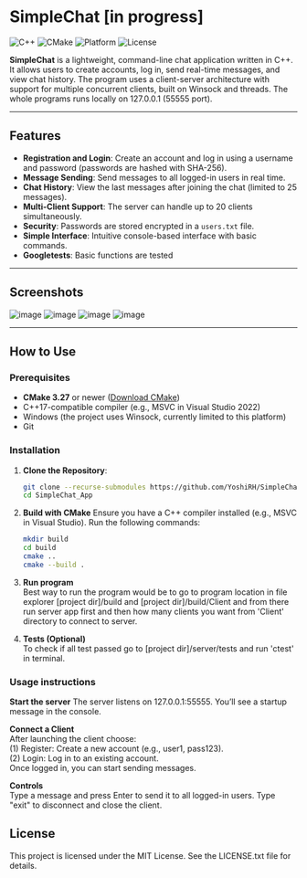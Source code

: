 # SimpleChat [in progress]

![C++](https://img.shields.io/badge/C++-17-blue.svg)
![CMake](https://img.shields.io/badge/CMake-3.27-%23008FBA)
![Platform](https://img.shields.io/badge/Platform-Windows-lightgrey.svg)
![License](https://img.shields.io/badge/License-MIT-green.svg)

**SimpleChat** is a lightweight, command-line chat application written in C++. It allows users to create accounts, log in, send real-time messages, and view chat history. The program uses a client-server architecture with support for multiple concurrent clients, built on Winsock and threads. The whole programs runs locally on 127.0.0.1 (55555 port).

---

## Features

- **Registration and Login**: Create an account and log in using a username and password (passwords are hashed with SHA-256).
- **Message Sending**: Send messages to all logged-in users in real time.
- **Chat History**: View the last messages after joining the chat (limited to 25 messages).
- **Multi-Client Support**: The server can handle up to 20 clients simultaneously.
- **Security**: Passwords are stored encrypted in a `users.txt` file.
- **Simple Interface**: Intuitive console-based interface with basic commands.
- **Googletests**: Basic functions are tested

---

## Screenshots
![image](https://github.com/user-attachments/assets/d4f83f2b-8b47-47ed-b7b7-b0f8b2ba2800)
![image](https://github.com/user-attachments/assets/aec73555-068a-4a4a-af26-d12ec5fecc24)
![image](https://github.com/user-attachments/assets/8dc5761c-424d-4ed2-9590-8cf86e224295)
![image](https://github.com/user-attachments/assets/cf67fd23-eb23-4af6-a9d3-d4b6eb620cd7)


---

## How to Use

### Prerequisites
- **CMake 3.27** or newer ([Download CMake](https://cmake.org/download/))
- C++17-compatible compiler (e.g., MSVC in Visual Studio 2022)
- Windows (the project uses Winsock, currently limited to this platform)
- Git 

### Installation

1. **Clone the Repository**:
   ```bash
   git clone --recurse-submodules https://github.com/YoshiRH/SimpleChat_App.git
   cd SimpleChat_App
2. **Build with CMake**
Ensure you have a C++ compiler installed (e.g., MSVC in Visual Studio).
Run the following commands:
   ```bash
   mkdir build
   cd build
   cmake ..
   cmake --build .
3. **Run program**  
Best way to run the program would be to go to program location in file explorer [project dir]/build and [project dir]/build/Client
and from there run server app first and then how many clients you want from 'Client' directory to connect to server.

4. **Tests (Optional)**     
To check if all test passed go to [project dir]/server/tests and run 'ctest' in terminal.

### Usage instructions     
**Start the server**
The server listens on 127.0.0.1:55555. You’ll see a startup message in the console.

**Connect a Client**     
After launching the client choose:     
(1) Register: Create a new account (e.g., user1, pass123).     
(2) Login: Log in to an existing account.     
Once logged in, you can start sending messages.

**Controls**   
Type a message and press Enter to send it to all logged-in users.
Type "exit" to disconnect and close the client.

## License
This project is licensed under the MIT License. See the LICENSE.txt file for details.
